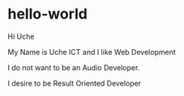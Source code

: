 # hello-world

Hi Uche

My Name is Uche ICT and I like Web Development

I do not want to be an Audio Developer.

I desire to be Result Oriented Developer
